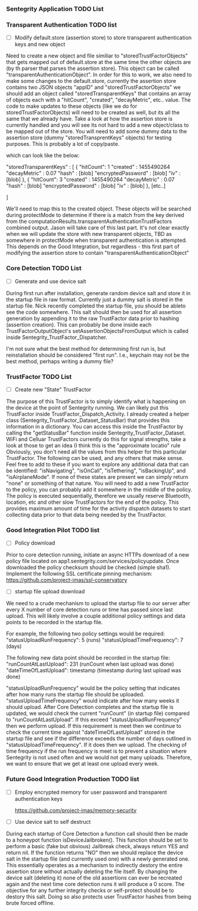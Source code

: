 ### Sentegrity Application TODO List
  
### Transparent Authentication TODO list

- [ ] Modify default.store (assertion store) to store transparent authentication keys and new object

Need to create a new object and file similiar to "storedTrustFactorObjects" that gets mapped out of default.store at the same time the other objects are (by th parser that parses the assertion store). This object can be called "transparentAuthenticationObject". In order for this to work, we also need to make some changes to the default.store, currently the assertion store contains two JSON objects "appID" and "storedTrustFactorObjects" we should add an object called "storedTransparentKeys" that contains an array of objects each with a "hitCount", "created", "decayMetric", etc.. value. The code to make updates to these objects (like we do for storedTrustFactorObjects) will need to be created as well, but its all the same that we already have. Take a look at how the assertion store is currently handled and you will see its not hard to add a new object/class to be mapped out of the store. You will need to add some dummy data to the assertion store (dummy "storedTransprentKeys" objects) for testing purposes. This is probably a lot of copy/paste.

which can look like the below:

"storedTransparentKeys" : [
{
  "hitCount": 1
  "created" : 1455490264
  "decayMetric" : 0.07
  "hash" : [blob]
  "encryptedPassword" : [blob]
  "iv" : [blob]
},
{
  "hitCount": 3
  "created" : 1455490264
  "decayMetric" : 0.07
  "hash" : [blob]
  "encryptedPassword" : [blob]
  "iv" : [blob]
},
[etc..]

]

We'll need to map this to the created object. These objects will be searched during protectMode to determine if there is a match from the key derived from the computationResults.transparentAuthenticationTrustFactors combined output. Jason will take care of this last part. It's not clear exactly when we will update the store with new transparent objects, TBD as somewhere in protectMode when transparent authentication is attempted. This depends on the Good Integration, but regardless - this first part of modifying the assertion store to contain "transparentAuthenticationObject"

  
### Core Detection TODO List

- [ ] Generate and use device salt

During first run after installation, generate random device salt and store it in the startup file in raw format. Currently just a dummy salt is stored in the startup file. Nick  recently completed the startup file, you should be ableto see the code somewhere. This salt should then be used for all assertion generation by appending it to the raw TrustFactor data prior to hashing (assertion creation). This can probably be done inside each TrustFactorOutputObject's setAssertionObjectsFromOutput which is called inside Sentegrity_TrustFactor_Dispatcher.

I'm not sure what the best method for determining first run is, but reinstallation should be considered "first run". I.e., keychain may not be the best method, perhaps writing a dummy file?


### TrustFactor TODO List

- [ ] Create new "State" TrustFactor

The purpose of this TrustFactor is to simply identify what is happening on the device at the point of Sentegrity running. We can likely put this TrustFactor inside TrustFactor_Dispatch_Activity. I already created a helper class (Sentegrity_TrustFactor_Dataset_StatusBar) that provides this information in a dictionary. You can access this inside the TrustFactor by calling the "getStatusBar" function inside Sentegrity_TrustFactor_Dataset. WiFi and Celluar TrustFactors currently do this for signal strengths, take a look at those to get an idea (I think this is the "approximate locatio" rule Obviously, you don't need all the values from this helper for this particular TrustFactor. The following can be used, and any others that make sense. Feel free to add to these if you want to explore any additional data that can be identified: "isNavigating", "isOnCall", "isTethering", "isBackingUp", and "isAirplaneMode". If none of these states are present we can simply return "none" or something of that nature. You will need to add a new TrustFactor to the policy, you can probably add it somewhere in the middle of the policy. The policy is executed sequentially, therefore we usually reserve Bluetooth, location, etc and other slow TrustFactors for the end of the policy. This provides maximum amount of time for the activity dispatch datasets to start collecting data prior to that data being needed by the TrustFactor. 

### Good Integration Pilot TODO list

- [ ] Policy download

Prior to core detection running, initiate an async HTTPs download of a new policy file located on app1.sentegrity.com/services/policyupdate. Once downloaded the policy checksum should be checked (simple sha1). Implement the following SSL certificate pinning mechanism: https://github.com/project-imas/ssl-conservatory

- [ ] startup file upload download

We need to a crude mechanism to upload the startup file to our server after every X number of core detection runs or time has passed since last upload. This will likely involve a couple additional policy settings and data points to be recorded in the startup file.

For example, the following two policy settings would be required:
"statusUploadRunFrequency": 5 (runs)
"statusUploadTimeFrequency": 7 (days) 

The following new data point should be recorded in the startup file:
"runCountAtLastUpload": 231 (runCount when last upload was done)
"dateTimeOfLastUpload": timestamp (timestamp during last upload was done)

"statusUploadRunFrequency" would be the policy setting that indicates after how many runs the startup file should be uploaded. "statusUploadTimeFrequency" would indicate after how many weeks it should upload. After Core Detection completes and the startup file is updated, we would check the current "runCount" (in startup file) compared to "runCountAtLastUpload". If this exceed "statusUploadRunFrequency" then we perform upload. If this requirement is meet then we continue to check the current time against "dateTimeOfLastUpload" stored in the startup file and see if the difference exceeds the number of days outlined in "statusUploadTimeFrequency". If it does then we upload. The checking of time frequency if the run frequency is meet is to prevent a situation where Sentegrity is not used often and we would not get many uploads. Therefore, we want to ensure that we get at least one upload every week. 

### Future Good Integration Production TODO list
  
- [ ] Employ encrypted memory for user password and transparent authentication keys

  https://github.com/project-imas/memory-security
  
- [ ] Use device salt to self destruct

During each startup of Core Detection a function call should then be made to a honeypot function isDeviceJailbroken(). This function should be set to perform a basic (fake but obvious) Jailbreak check, always return YES and return nil. If the function returns "NO" then we should replace the device salt in the startup file (and currently used one) with a newly generated one. This essentially operates as a mechanism to indirectly destory the entire assertion store without actually deleting the file itself. By changing the device salt (deleting it) none of the old assertions can ever be recreated again and the next time core detection runs it will produce a 0 score. The objective for any further integrity checks or self-protect should be to destory this salt. Doing so also protects user TrustFactor hashes from being brute forced offline.


